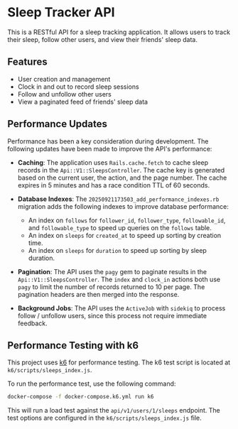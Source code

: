 # Sleep Tracker API

This is a RESTful API for a sleep tracking application. It allows users to track their sleep, follow other users, and view their friends' sleep data.

## Features

* User creation and management
* Clock in and out to record sleep sessions
* Follow and unfollow other users
* View a paginated feed of friends' sleep data

## Performance Updates

Performance has been a key consideration during development. The following updates have been made to improve the API's performance:

* **Caching**: The application uses `Rails.cache.fetch` to cache sleep records in the `Api::V1::SleepsController`. The cache key is generated based on the current user, the action, and the page number. The cache expires in 5 minutes and has a race condition TTL of 60 seconds.

* **Database Indexes**: The `20250921173503_add_performance_indexes.rb` migration adds the following indexes to improve database performance:
  * An index on `follows` for `follower_id`, `follower_type`, `followable_id`, and `followable_type` to speed up queries on the `follows` table.
  * An index on `sleeps` for `created_at` to speed up sorting by creation time.
  * An index on `sleeps` for `duration` to speed up sorting by sleep duration.

* **Pagination**: The API uses the `pagy` gem to paginate results in the `Api::V1::SleepsController`. The `index` and `clock_in` actions both use `pagy` to limit the number of records returned to 10 per page. The pagination headers are then merged into the response.

* **Background Jobs**: The API uses the `ActiveJob` with `sidekiq` to process follow / unfollow users, since this process not require immediate feedback.

## Performance Testing with k6

This project uses [k6](https://k6.io/) for performance testing. The k6 test script is located at `k6/scripts/sleeps_index.js`.

To run the performance test, use the following command:

```bash
docker-compose -f docker-compose.k6.yml run k6
```

This will run a load test against the `api/v1/users/1/sleeps` endpoint. The test options are configured in the `k6/scripts/sleeps_index.js` file.
